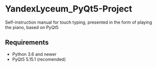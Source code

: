 # YandexLyceum_PyQt5-Project
Self-instruction manual for touch typing, presented in the form of playing the piano, based on PyQt5

Requirements
-----------------------------------
* Python 3.6 and newer
* PyQt5 5.15.1 (recomended)
